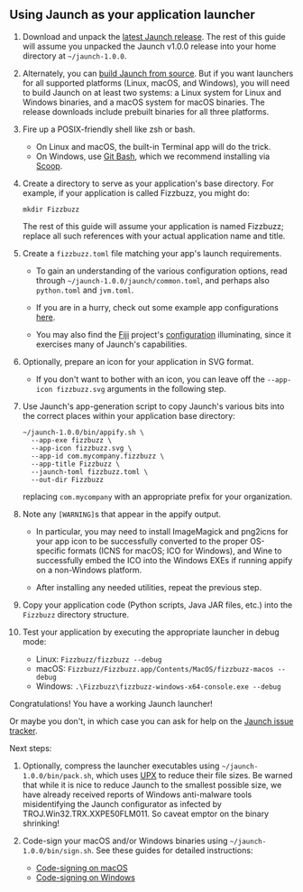 ## Using Jaunch as your application launcher

1. Download and unpack the
   [latest Jaunch release](https://github.com/apposed/jaunch/releases).
   The rest of this guide will assume you unpacked the Jaunch v1.0.0
   release into your home directory at `~/jaunch-1.0.0`.

2. Alternately, you can [build Jaunch from source](BUILD.md). But if you
   want launchers for all supported platforms (Linux, macOS, and Windows),
   you will need to build Jaunch on at least two systems: a Linux system
   for Linux and Windows binaries, and a macOS system for macOS binaries.
   The release downloads include prebuilt binaries for all three platforms.

3. Fire up a POSIX-friendly shell like zsh or bash.
   * On Linux and macOS, the built-in Terminal app will do the trick.
   * On Windows, use
     [Git Bash](https://gitforwindows.org/), which we
     recommend installing via [Scoop](https://scoop.sh/).

4. Create a directory to serve as your application's base directory.
   For example, if your application is called Fizzbuzz, you might do:
   ```shell
   mkdir Fizzbuzz
   ```
   The rest of this guide will assume your application is named Fizzbuzz;
   replace all such references with your actual application name and title.

5. Create a `fizzbuzz.toml` file matching your app's launch requirements.

   - To gain an understanding of the various configuration options,
     read through `~/jaunch-1.0.0/jaunch/common.toml`, and perhaps
     also `python.toml` and `jvm.toml`.

   - If you are in a hurry, check out some example app configurations
     [here](https://github.com/apposed/jaunch/tree/main/configs).

   - You may also find the [Fiji](https://fiji.sc/) project's
     [configuration](https://github.com/fiji/fiji/blob/-/config/jaunch/fiji.toml)
     illuminating, since it exercises many of Jaunch's capabilities.

6. Optionally, prepare an icon for your application in SVG format.

   - If you don't want to bother with an icon, you can leave off
     the `--app-icon fizzbuzz.svg` arguments in the following step.

7. Use Jaunch's app-generation script to copy Jaunch's various bits
   into the correct places within your application base directory:
   ```shell
   ~/jaunch-1.0.0/bin/appify.sh \
     --app-exe fizzbuzz \
     --app-icon fizzbuzz.svg \
     --app-id com.mycompany.fizzbuzz \
     --app-title Fizzbuzz \
     --jaunch-toml fizzbuzz.toml \
     --out-dir Fizzbuzz
   ```
   replacing `com.mycompany` with an appropriate prefix for your organization.

8. Note any `[WARNING]`s that appear in the appify output.

   - In particular, you may need to install ImageMagick and png2icns
     for your app icon to be successfully converted to the proper
     OS-specific formats (ICNS for macOS; ICO for Windows), and
     Wine to successfully embed the ICO into the Windows EXEs
     if running appify on a non-Windows platform.

   - After installing any needed utilities, repeat the previous step.

9. Copy your application code (Python scripts, Java JAR files, etc.)
   into the `Fizzbuzz` directory structure.

10. Test your application by executing the appropriate launcher in debug mode:
    - Linux: `Fizzbuzz/fizzbuzz --debug`
    - macOS: `Fizzbuzz/Fizzbuzz.app/Contents/MacOS/fizzbuzz-macos --debug`
    - Windows: `.\Fizzbuzz\fizzbuzz-windows-x64-console.exe --debug`

Congratulations! You have a working Jaunch launcher!

Or maybe you don't, in which case you can ask for help on the
[Jaunch issue tracker](https://github.com/apposed/jaunch/issues).

Next steps:

1. Optionally, compress the launcher executables using
   `~/jaunch-1.0.0/bin/pack.sh`, which uses [UPX](https://upx.github.io/) to
   reduce their file sizes. Be warned that while it is nice to reduce Jaunch
   to the smallest possible size, we have already received reports of Windows
   anti-malware tools misidentifying the Jaunch configurator as infected by
   TROJ.Win32.TRX.XXPE50FLM011. So caveat emptor on the binary shrinking!

2. Code-sign your macOS and/or Windows binaries using
   `~/jaunch-1.0.0/bin/sign.sh`. See these guides for detailed instructions:
   - [Code-signing on macOS](MACOS.md#code-signing)
   - [Code-signing on Windows](WINDOWS.md#code-signing)

